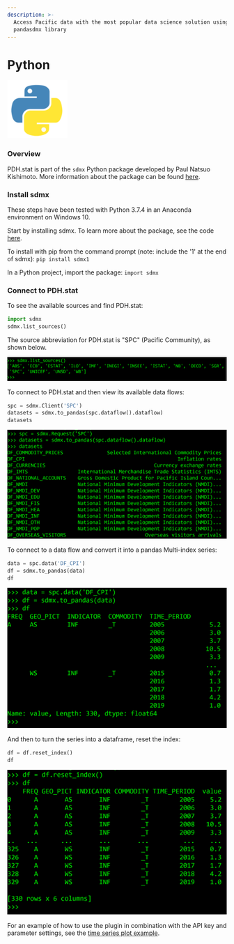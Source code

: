 ```yaml
---
description: >-
  Access Pacific data with the most popular data science solution using the
  pandasdmx library
---
```


# Python

![](<../../.gitbook/assets/image (52).png>)

### Overview

PDH.stat is part of the `sdmx` Python package developed by Paul Natsuo Kishimoto. More information about the package can be found [here](https://sdmx1.readthedocs.io/en/latest/index.html).

### Install sdmx

These steps have been tested with Python 3.7.4 in an Anaconda environment on Windows 10.

Start by installing sdmx. To learn more about the package, see the code [here](https://github.com/khaeru/sdmx).

To install with pip from the command prompt (note: include the '1' at the end of sdmx): `pip install sdmx1`

In a Python project, import the package: `import sdmx`

### Connect to PDH.stat

To see the available sources and find PDH.stat:

```python
import sdmx
sdmx.list_sources()
```

The source abbreviation for PDH.stat is "SPC" (Pacific Community), as shown below.&#x20;

![](../../.gitbook/assets/sources.png)

To connect to PDH.stat and then view its available data flows:

```python
spc = sdmx.Client('SPC')
datasets = sdmx.to_pandas(spc.dataflow().dataflow)
datasets
```

![](../../.gitbook/assets/df.png)

To connect to a data flow and convert it into a pandas Multi-index series:

```python
data = spc.data('DF_CPI')
df = sdmx.to_pandas(data)
df
```

![](../../.gitbook/assets/data.png)

And then to turn the series into a dataframe, reset the index:

```python
df = df.reset_index()
df
```

![](<../../.gitbook/assets/Screenshot 2020-10-24 154653.png>)

For an example of how to use the plugin in combination with the API key and parameter settings, see the [time series plot example](../api/scode.md#plot-time-series-population-data-using-the-python-plugin-with-pdh-stat-api).
